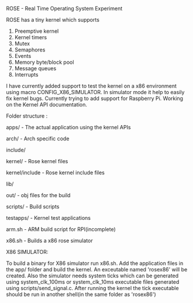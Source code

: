 ROSE - Real Time Operating System Experiment

ROSE has a tiny kernel which supports

1. Preemptive kernel
2. Kernel timers
3. Mutex
4. Semaphores
5. Events
6. Memory byte/block pool
7. Message queues
8. Interrupts

I have currently added support to test the kernel on a x86 environment using macro CONFIG_X86_SIMULATOR. In simulator mode it help to easily fix kernel bugs.
Currently trying to add support for Raspberry Pi. Working on the Kernel API documentation.

Folder structure :

apps/ - The actual application using the kernel APIs

arch/ - Arch specific code

include/

kernel/ - Rose kernel files

kernel/include - Rose kernel include files

lib/

out/ - obj files for the build

scripts/ - Build scripts

testapps/ - Kernel test applications

arm.sh - ARM build script for RPI(incomplete)

x86.sh - Builds a x86 rose simulator

X86 SIMULATOR:

To build a binary for X86 simulator run x86.sh. Add the application files in the app/ folder and build the kernel. An exceutable named 'rosex86' will be created.
Also the simulator needs system ticks which can be generated using system_clk_100ms or system_clk_10ms executable files generated using scripts/send_signal.c. After running the kernel the tick executable should be run in another shell(in the same folder as 'rosex86')
